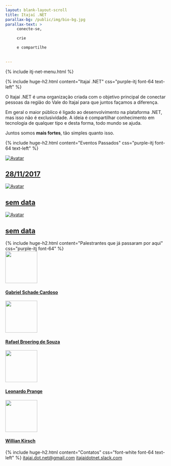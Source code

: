 ```yaml
---
layout: blank-layout-scroll
title: Itajaí .NET
parallax-bg: /public/img/bio-bg.jpg
parallax-text: >
     conecte-se,

     crie

     e compartilhe
     
     
---
```


{% include itj-net-menu.html %}

<div class="margin-side-10p">

{% include huge-h2.html content="Itajaí .NET" css="purple-itj font-64 text-left" %} 

 <div class="row">
    <div class="col s4">
        <p class="light-font">O Itajaí .NET é uma organização criada com o objetivo principal de conectar pessoas da região do Vale do Itajaí para que juntos façamos a diferença.</p>
    </div>

   <div class="col s4">
        <p class="light-font">
        Em geral o maior público é ligado ao desenvolvimento na plataforma .NET, mas isso não é exclusividade. A ideia é compartilhar conhecimento em tecnologia de qualquer tipo e desta forma, todo mundo se ajuda.</p>
    </div>

   <div class="col s4">
    <p class="light-font">Juntos somos <strong>mais fortes</strong>, tão simples quanto isso.</p>
   </div>
 </div>

 {% include huge-h2.html content="Eventos Passados" css="purple-itj font-64 text-left" %} 
</div>

<div class="row">
    <div class="col s12 m4 l4 no-margin no-padding">
        <a href="/2017/11/28/talk-itajai-dotnet.html">
            <div class="img-container img-container-itj">
                <img class="img-image img-image-itj" src="https://i.imgur.com/C2AolAT.jpg" alt="Avatar">
                <div class="img-overlay-itj">
                    <div class="img-text">
                        <h2 class="center-align huge light-font img-title">
                            28/11/2017
                        </h2>
                    </div>
                </div>
            </div>
        </a>
	</div>   
    <div class="col s12 m4 l4 no-margin no-padding">
        <a href="">
            <div class="img-container img-container-itj">
                <img class="img-image img-image-itj" src="https://i.imgur.com/eOmpD8D.jpg" alt="Avatar">
                <div class="img-overlay-itj">
                    <div class="img-text">
                        <h2 class="center-align huge light-font img-title">
                            sem data
                        </h2>
                    </div>
                </div>
            </div>
        </a>
	</div>   
    <div class="col s12 m4 l4 no-margin no-padding">
        <a href="">
            <div class="img-container img-container-itj">
                <img class="img-image img-image-itj" src="https://i.imgur.com/eOmpD8D.jpg" alt="Avatar">
                <div class="img-overlay-itj">
                    <div class="img-text">
                        <h2 class="center-align huge light-font img-title">
                            sem data
                        </h2>
                    </div>
                </div>
            </div>
        </a>
	</div>     
</div>

<div class="margin-side-10p">
    {% include huge-h2.html content="Palestrantes que já passaram por aqui" css="purple-itj font-64" %} 
    <div class="row margin-top-65">
        <div class="col s12 m3">
            <a class="speaker-name" href="/">
                        <img style="height:100px;margin: auto;" src="https://avatars3.githubusercontent.com/u/3276580?v=4&amp;u=454f9f40621e24e60e9d2c0d026ea05eba10287d&amp;s=400" alt="" class="center circle icon z-depth-3 responsive-img card-profile-image mid-image">
                        <h4 class="speaker-name">
                        Gabriel Schade Cardoso</h4>
            </a>
        </div>
        <div class="col s12 m3">
            <a class="speaker-name" href="https://github.com/rafaelffs">
                        <img style="height:100px;margin: auto;" src="https://avatars3.githubusercontent.com/u/7429247?s=400&v=4" alt="" class="center circle icon z-depth-3 responsive-img card-profile-image mid-image">
                        <h4 class="speaker-name">
                        Rafael Broering de Souza</h4>
            </a>
        </div>
        <div class="col s12 m3">
            <a class="speaker-name" href="https://github.com/leoprange">
                        <img style="height:100px;margin: auto;" src="https://i.imgur.com/rkS9MLw.jpg" alt="" class="center circle icon z-depth-3 responsive-img card-profile-image mid-image">
                        <h4 class="speaker-name">
                        Leonardo Prange</h4>
            </a>
        </div>
        <div class="col s12 m3">
            <a class="speaker-name" href="https://github.com/WillianKirsch">
                        <img style="height:100px;margin: auto;" src="https://avatars0.githubusercontent.com/u/12195040?s=400&v=4" alt="" class="center circle icon z-depth-3 responsive-img card-profile-image mid-image">
                        <h4 class="speaker-name">
                        Willian Kirsch</h4>
            </a>
        </div>
    </div>
</div>

<div class="banner-itj">
    {% include huge-h2.html content="Contatos" css="font-white font-64 text-left" %} 
    <a href="mailto:itajai.dot.net@gmail.com">itajai.dot.net@gmail.com</a>
    <a href="https://itajaidotnet.slack.com">itajaidotnet.slack.com</a>
</div>
